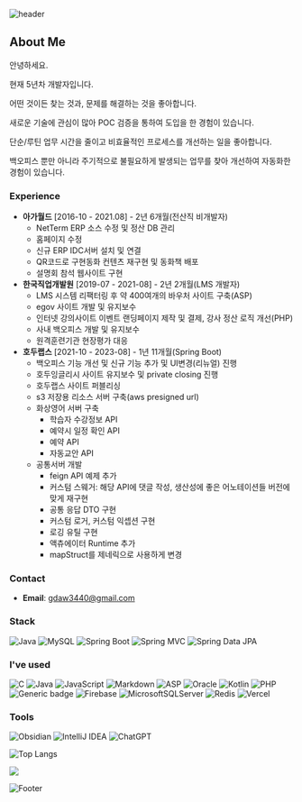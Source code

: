![header](https://capsule-render.vercel.app/api?type=waving&color=timeAuto&height=150&section=header&text=Hi!%20I'm%20Jiseong&fontSize=45)
  
<!-- [![Typing SVG](https://readme-typing-svg.demolab.com?font=Fira+Code&pause=1000&width=435&lines=%EC%95%88%EB%85%95%ED%95%98%EC%84%B8%EC%9A%94)](https://git.io/typing-svg) -->
## About Me

안녕하세요. 

현재 5년차 개발자입니다.

어떤 것이든 찾는 것과, 문제를 해결하는 것을 좋아합니다.

새로운 기술에 관심이 많아 POC 검증을 통하여 도입을 한 경험이 있습니다.

단순/루틴 업무 시간을 줄이고 비효율적인 프로세스를 개선하는 일을 좋아합니다.

백오피스 뿐만 아니라 주기적으로 불필요하게 발생되는 업무를 찾아 개선하여 자동화한 경험이 있습니다.


### Experience
- **아가월드** [2016-10 - 2021.08] - 2년 6개월(전산직 비개발자)
  - NetTerm ERP 소스 수정 및 정산 DB 관리
  - 홈페이지 수정
  - 신규 ERP IDC서버 설치 및 연결
  - QR코드로 구현동화 컨텐츠 재구현 및 동화책 배포
  - 설명회 참석 웹사이트 구현
- **한국직업개발원** [2019-07 - 2021-08] - 2년 2개월(LMS 개발자)
  - LMS 시스템 리팩터링 후 약 400여개의 바우처 사이트 구축(ASP)
  - egov 사이트 개발 및 유지보수
  - 인터넷 강의사이트 이벤트 랜딩페이지 제작 및 결제, 강사 정산 로직 개선(PHP)
  - 사내 백오피스 개발 및 유지보수
  - 원격훈련기관 현장평가 대응
- **호두랩스** [2021-10 - 2023-08] - 1년 11개월(Spring Boot)
  - 백오피스 기능 개선 및 신규 기능 추가 및 UI변경(리뉴얼) 진행
  - 호두잉글리시 사이트 유지보수 및 private closing 진행
  - 호두랩스 사이트 퍼블리싱
  - s3 저장용 리소스 서버 구축(aws presigned url)
  - 화상영어 서버 구축
    - 학습자 수강정보 API
    - 예약시 일정 확인 API
    - 예약 API
    - 자동교안 API
  - 공통서버 개발
    - feign API 예제 추가
    - 커스텀 스웨거: 해당 API에 댓글 작성, 생산성에 좋은 어노테이션들 버전에 맞게 재구현
    - 공통 응답 DTO 구현
    - 커스텀 로거, 커스텀 익셉션 구현
    - 로깅 유틸 구현
    - 액츄에이터 Runtime 추가
    - mapStruct를 제네릭으로 사용하게 변경
   
### Contact
- **Email**: gdaw3440@gmail.com

### Stack

![Java](https://img.shields.io/badge/-Java-007396?logo=java&logoColor=white)
![MySQL](https://img.shields.io/badge/-MySQL-4479A1?logo=MySQL&logoColor=white)
![Spring Boot](https://img.shields.io/badge/-springboot-6DB33F?logo=SpringBoot&logoColor=white)
![Spring MVC](https://img.shields.io/badge/-Spring%20MVC-6DB33F)
![Spring Data JPA](https://img.shields.io/badge/-Spring%20Data%20JPA-6DB33F?)

### I've used

![C](https://img.shields.io/badge/c-%2300599C.svg?logo=c&logoColor=white)
![Java](https://img.shields.io/badge/java-%23ED8B00.svg?logo=openjdk&logoColor=white)
![JavaScript](https://img.shields.io/badge/javascript-%23323330.svg?logo=javascript&logoColor=%23F7DF1E)
![Markdown](https://img.shields.io/badge/markdown-%23000000.svg?logo=markdown&logoColor=white)
![ASP](https://img.shields.io/badge/asp-white)
![Oracle](https://img.shields.io/badge/-Oracle-F80000?logo=Oracle&logoColor=white)
![Kotlin](https://img.shields.io/badge/-kotlin-7F52FF?logo=kotlin&logoColor=white)
![PHP](https://img.shields.io/badge/-php-777BB4?logo=php&logoColor=white)
![Generic badge](http://img.shields.io/badge/stored_procedure-blue)
![Firebase](https://img.shields.io/badge/Firebase-039BE5?logo=Firebase&logoColor=white)
![MicrosoftSQLServer](https://img.shields.io/badge/Microsoft%20SQL%20Server-CC2927?logo=microsoft%20sql%20server&logoColor=white)
![Redis](https://img.shields.io/badge/redis-%23DD0031.svg?logo=redis&logoColor=white)
![Vercel](https://img.shields.io/badge/vercel-%23000000.svg?logo=vercel&logoColor=white)

### Tools 

![Obsidian](https://img.shields.io/badge/-Obsidian-7C3AED?logo=Obsidian&logoColor=white)
![IntelliJ IDEA](https://img.shields.io/badge/-IntelliJ%20IDEA-FF0000?logo=intellij%20idea&logoColor=white)
![ChatGPT](https://img.shields.io/badge/chatGPT-74aa9c?logo=openai&logoColor=white)


![Top Langs](https://github-readme-stats.vercel.app/api/top-langs/?username=seer-lee)

<a href="https://hits.seeyoufarm.com"><img src="https://hits.seeyoufarm.com/api/count/incr/badge.svg?url=https%3A%2F%2Fgithub.com%2Fseer-lee&count_bg=%2379C83D&title_bg=%23555555&icon=&icon_color=%23E7E7E7&title=hits&edge_flat=false"/></a>

![Footer](https://capsule-render.vercel.app/api?type=Waving&&color=timeAuto&height=150&section=footer)
